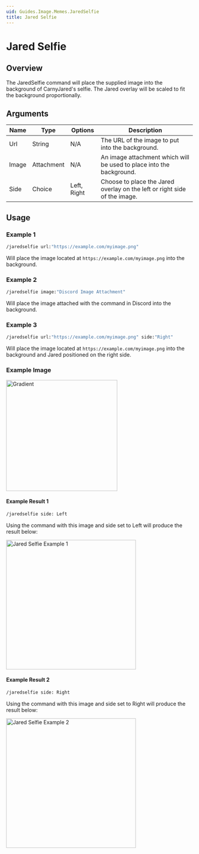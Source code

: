 ```yaml
---
uid: Guides.Image.Memes.JaredSelfie
title: Jared Selfie
---
```


# Jared Selfie
## Overview
The JaredSelfie command will place the supplied image into the background of CarnyJared's selfie. The Jared overlay will be scaled to fit the background proportionally.

## Arguments
| Name        | Type        | Options           | Description                                                                 |
| ----------- | ----------- | ----------------- | --------------------------------------------------------------------------- |
| Url         | String      | N/A               | The URL of the image to put into the background.                            |
| Image       | Attachment  | N/A               | An image attachment which will be used to place into the background.        |
| Side        | Choice      | Left, Right       | Choose to place the Jared overlay on the left or right side of the image.   |

## Usage

### Example 1
```bash
/jaredselfie url:"https://example.com/myimage.png"
```
Will place the image located at `https://example.com/myimage.png` into the background.

### Example 2
```bash
/jaredselfie image:"Discord Image Attachment"
```
Will place the image attached with the command in Discord into the background.

### Example 3
```bash
/jaredselfie url:"https://example.com/myimage.png" side:"Right"
```
Will place the image located at `https://example.com/myimage.png` into the background and Jared positioned on the right side.

### Example Image

<img src="/images/image_examples/gradient.png" alt="Gradient" style="width:300px;"/>

#### Example Result 1
```bash
/jaredselfie side: Left
```
Using the command with this image and side set to Left will produce the result below:

<img src="/images/image_examples/memes/jaredselfie/example1.png" alt="Jared Selfie Example 1" style="width:350px;"/>

#### Example Result 2
```bash
/jaredselfie side: Right
```
Using the command with this image and side set to Right will produce the result below:

<img src="/images/image_examples/memes/jaredselfie/example2.png" alt="Jared Selfie Example 2" style="width:350px;"/>